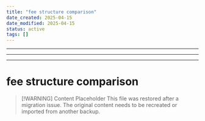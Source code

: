 ```yaml
---
title: "fee structure comparison"
date_created: 2025-04-15
date_modified: 2025-04-15
status: active
tags: []
---
```


---

---

---

# fee structure comparison

> [\!WARNING] Content Placeholder
> This file was restored after a migration issue. The original content needs to be recreated or imported from another backup.

